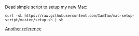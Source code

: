 Dead simple script to setup my new Mac:

```
curl -sL https://raw.githubusercontent.com/IamTao/mac-setup-script/master/setup.sh | sh
```

[Another reference](https://raw.githubusercontent.com/viezel/mac-setup/master/Brewfile)
